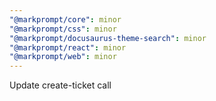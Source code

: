 ```yaml
---
"@markprompt/core": minor
"@markprompt/css": minor
"@markprompt/docusaurus-theme-search": minor
"@markprompt/react": minor
"@markprompt/web": minor
---
```


Update create-ticket call
